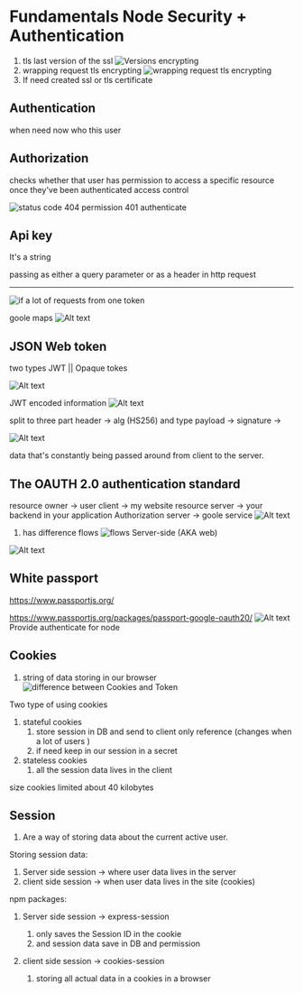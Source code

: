 # Fundamentals Node Security + Authentication

1. tls last version of the ssl ![Versions encrypting ](image.png)
2. wrapping request tls encrypting ![wrapping request tls encrypting](image-1.png)
3. If need created  ssl or tls certificate

## Authentication

when need now who this user

## Authorization

checks whether that user has permission
to access a specific resource once they've been authenticated
access control

![status code](image-2.png)
404 permission
401 authenticate

## Api key

It's a string

passing as either a query parameter or as a header in http request
****
![if a lot of requests from one token](image-3.png)

goole maps
![Alt text](image-4.png)

## JSON Web token

two types JWT || Opaque tokes

![Alt text](image-5.png)

JWT encoded information
![Alt text](image-6.png)

split to three part
header -> alg (HS256) and type
payload ->
signature ->

![Alt text](image-7.png)

data that's constantly being passed around from client to the server.

## The OAUTH 2.0 authentication standard

resource owner -> user
client -> my website
resource server -> your backend in your application
Authorization server -> goole service
![Alt text](image-8.png)

1. has difference flows
![flows](image-9.png)
   Server-side (AKA web)

![Alt text](image-10.png)

## White passport

<https://www.passportjs.org/>

<https://www.passportjs.org/packages/passport-google-oauth20/>
![Alt text](image-11.png)
Provide authenticate for node

## Cookies

1. string of data storing in our browser
![difference between Cookies and Token ](image-12.png)

Two type of using cookies

1. stateful cookies
   1. store session in DB and send to client only reference (changes when a lot of users )
   2. if need keep in our session in a secret
2. stateless cookies
   1. all the session data lives in the client

size cookies limited  about 40 kilobytes

## Session

1. Are a way of storing data about the current active user.

Storing session data:

1. Server side session -> where user data lives in the server
2. client side session -> when user data lives in the site (cookies)

npm packages:

 1. Server side session -> express-session
    1. only saves the Session ID in the cookie
    2. and session data save in DB and permission

 2. client side session -> cookies-session
    1. storing all actual data in a cookies in a browser
